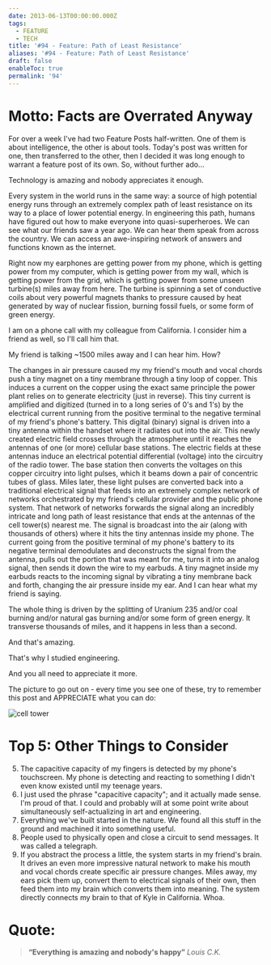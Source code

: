 ```yaml
---
date: 2013-06-13T00:00:00.000Z
tags:
  - FEATURE
  - TECH
title: '#94 - Feature: Path of Least Resistance'
aliases: '#94 - Feature: Path of Least Resistance'
draft: false
enableToc: true
permalink: '94'
---
```


# Motto: Facts are Overrated Anyway

For over a week I've had two Feature Posts half-written. One of them is about intelligence, the other is about tools. Today's post was written for one, then transferred to the other, then I decided it was long enough to warrant a feature post of its own. So, without further ado...

Technology is amazing and nobody appreciates it enough.

Every system in the world runs in the same way: a source of high potential energy runs through an extremely complex path of least resistance on its way to a place of lower potential energy. In engineering this path, humans have figured out how to make everyone into quasi-superheroes. We can see what our friends saw a year ago. We can hear them speak from across the country. We can access an awe-inspiring network of answers and functions known as the internet.

Right now my earphones are getting power from my phone, which is getting power from my computer, which is getting power from my wall, which is getting power from the grid, which is getting power from some unseen turbine(s) miles away from here. The turbine is spinning a set of conductive coils about very powerful magnets thanks to pressure caused by heat generated by way of nuclear fission, burning fossil fuels, or some form of green energy.

I am on a phone call with my colleague from California. I consider him a friend as well, so I'll call him that.

My friend is talking ~1500 miles away and I can hear him. How?

The changes in air pressure caused my my friend's mouth and vocal chords push a tiny magnet on a tiny membrane through a tiny loop of copper. This induces a current on the copper using the exact same principle the power plant relies on to generate electricity (just in reverse). This tiny current is amplified and digitized (turned in to a long series of 0's and 1's) by the electrical current running from the positive terminal to the negative terminal of my friend's phone's battery. This digital (binary) signal is driven into a tiny antenna within the handset where it radiates out into the air. This newly created electric field crosses through the atmosphere until it reaches the antennas of one (or more) cellular base stations. The electric fields at these antennas induce an electrical potential differential (voltage) into the circuitry of the radio tower. The base station then converts the voltages on this copper circuitry into light pulses, which it beams down a pair of concentric tubes of glass. Miles later, these light pulses are converted back into a traditional electrical signal that feeds into an extremely complex network of networks orchestrated by my friend's cellular provider and the public phone system. That network of networks forwards the signal along an incredibly intricate and long path of least resistance that ends at the antennas of the cell tower(s) nearest me. The signal is broadcast into the air (along with thousands of others) where it hits the tiny antennas inside my phone. The current going from the positive terminal of my phone's battery to its negative terminal demodulates and deconstructs the signal from the antenna, pulls out the portion that was meant for me, turns it into an analog signal, then sends it down the wire to my earbuds. A tiny magnet inside my earbuds reacts to the incoming signal by vibrating a tiny membrane back and forth, changing the air pressure inside my ear. And I can hear what my friend is saying.

The whole thing is driven by the splitting of Uranium 235 and/or coal burning and/or natural gas burning and/or some form of green energy. It transverse thousands of miles, and it happens in less than a second.

And that's amazing.

That's why I studied engineering.

And you all need to appreciate it more.

The picture to go out on - every time you see one of these, try to remember this post and APPRECIATE what you can do:

![cell tower](assets/94-1.jpg)

# Top 5: Other Things to Consider
5. The capacitive capacity of my fingers is detected by my phone's touchscreen. My phone is detecting and reacting to something I didn't even know existed until my teenage years.
4. I just used the phrase "capacitive capacity"; and it actually made sense. I'm proud of that. I could and probably will at some point write about simultaneously self-actualizing in art and engineering.
3. Everything we've built started in the nature. We found all this stuff in the ground and machined it into something useful.
2. People used to physically open and close a circuit to send messages. It was called a telegraph. 
1. If you abstract the process a little, the system starts in my friend's brain. It drives an even more impressive natural network to make his mouth and vocal chords create specific air pressure changes. Miles away, my ears pick them up, convert them to electrical signals of their own, then feed them into my brain which converts them into meaning. The system directly connects my brain to that of Kyle in California. Whoa.

# Quote: 
> **“Everything is amazing and nobody's happy”**
<cite>Louis C.K.</cite>
